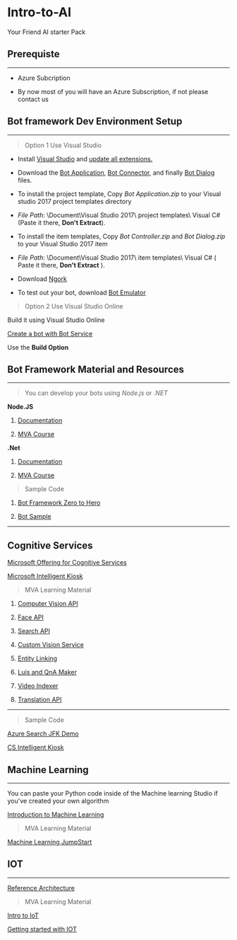 # Intro-to-AI

Your Friend AI starter Pack

## Prerequiste

----

* Azure Subcription

* By now most of you will have an Azure Subscription, if not please contact us

## Bot framework Dev Environment Setup

----

> Option 1 Use Visual Studio

* Install
[Visual Studio](https://www.visualstudio.com/downloads/)
 and [update all extensions.](https://docs.microsoft.com/en-us/visualstudio/extensibility/how-to-update-a-visual-studio-extension)

* Download the
[Bot Application](http://aka.ms/bf-bc-vstemplate),
[Bot Connector](http://aka.ms/bf-bc-vscontrollertemplate),
 and finally [Bot Dialog](http://aka.ms/bf-bc-vsdialogtemplate)
 files. 

* To install the project template, Copy
*Bot Application.zip* to your Visual studio 2017 project templates directory

* *File Path*: \Document\Visual Studio 2017\ project templates\ Visual C# (Paste it there,
**Don't Extract**).

* To install the item templates, Copy
*Bot Controller.zip* and
*Bot Dialog.zip* to your Visual Studio 2017 item

* *File Path*: \Document\Visual Studio 2017\ item templates\ Visual C# ( Paste it there,
**Don't Extract** ).

* Download
[Ngork](https://ngrok.com/)

* To test out your bot, download
[Bot Emulator](https://github.com/Microsoft/BotFramework-Emulator/releases/tag/v3.5.35)



> Option 2 Use Visual Studio Online

Build it using Visual Studio Online

[Create a bot with Bot Service](https://docs.microsoft.com/en-us/azure/bot-service/bot-service-quickstart)

Use the **Build Option**



## Bot Framework Material and Resources

----



> You can develop your bots using
*Node.js* or *.NET*



**Node.JS**



1. [Documentation](https://docs.microsoft.com/en-us/azure/bot-service/nodejs/bot-builder-nodejs-quickstart)

2. [MVA Course](https://mva.microsoft.com/en-us/training-courses/creating-bots-in-the-microsoft-bot-framework-using-nodejs-16759?l=2zTAb2HyC_3504668937)



**.Net**



1. [Documentation](https://docs.microsoft.com/en-us/azure/bot-service/dotnet/bot-builder-dotnet-quickstart)

2. [MVA Course](https://mva.microsoft.com/en-us/training-courses/creating-bots-in-the-microsoft-bot-framework-using-c-17590)



> Sample Code



1. [Bot Framework Zero to Hero](https://github.com/SherifElMahdi/botsfromzerotohero)

2. [Bot Sample](https://github.com/Microsoft/BotBuilder-Samples)



-----

## Cognitive Services 



[Microsoft Offering for Cognitive Services](https://azure.microsoft.com/en-us/services/cognitive-services/)



[Microsoft Intelligent Kiosk](https://github.com/Microsoft/Cognitive-Samples-IntelligentKiosk)



> MVA Learning Material



1. [Computer Vision API](https://mva.microsoft.com/en-us/training-courses/mastering-microsoft-cognitive-services-part-1-computer-vision-api-18038?l=skQ2lfaSE_3511955245)

2. [Face API](https://mva.microsoft.com/en-US/training-courses/mastering-microsoft-cognitive-services-part-2-face-api-18040)

3. [Search API](https://mva.microsoft.com/en-US/training-courses/mastering-microsoft-cognitive-services-part-5-search-api-18043?l=WVQDFQqSE_6411955245)

4. [Custom Vision Service](https://mva.microsoft.com/en-US/training-courses/mastering-microsoft-cognitive-services-part-8-custom-vision-service-18175?l=m5zfi47dE_911787171)

5. [Entity Linking](https://mva.microsoft.com/en-US/training-courses/mastering-microsoft-cognitive-services-part-11-entity-linking-intelligence-service-18278?l=fTeZxGPzE_6800115881)

6. [Luis and QnA Maker](https://mva.microsoft.com/en-US/training-courses/mastering-microsoft-cognitive-services-part-4-luis-and-qna-maker-18042?l=9v76RBqSE_5911955245)

7. [Video Indexer](https://mva.microsoft.com/en-US/training-courses/mastering-microsoft-cognitive-services-part-7-video-indexer-18174?l=nClCs07dE_7511787171)

8. [Translation API](https://mva.microsoft.com/en-US/training-courses/mastering-microsoft-cognitive-services-part-6-translation-apis-18160?l=6CAvKeoeE_5711787171)



----
> Sample Code



[Azure Search JFK Demo](https://github.com/Microsoft/AzureSearch_JFK_Files)

[CS Intelligent Kiosk](https://github.com/Microsoft/Cognitive-Samples-IntelligentKiosk)



## Machine Learning

---



You can paste your Python code inside of the Machine learning Studio if you've created your own algorithm



[Introduction to Machine Learning](https://docs.microsoft.com/en-us/azure/machine-learning/studio/what-is-ml-studio)



>MVA Learning Material



[Machine Learning JumpStart
](https://mva.microsoft.com/en-us/training-courses/microsoft-azure-machine-learning-jump-start-8425?l=ehQZFoKz_7904984382)





## IOT

----

[Reference Architecture](https://azure.microsoft.com/en-us/updates/microsoft-azure-iot-reference-architecture-available/)



> MVA Learning Material

[Intro to IoT](https://mva.microsoft.com/en-US/training-courses/introduction-to-azure-iot-17611?l=uxXUIs4rD_606218965)



[Getting started with IOT](https://mva.microsoft.com/en-US/training-courses/getting-started-with-the-internet-of-things-iot-16170?l=VUaAyuRIC_6305846048)






